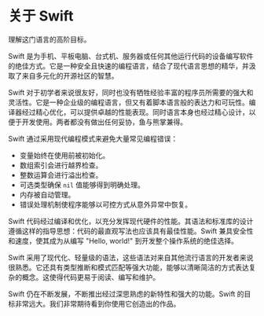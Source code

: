 # 关于 Swift

理解这门语言的高阶目标。

Swift 是为手机、平板电脑、台式机、服务器或任何其他运行代码的设备编写软件的绝佳方式。它是一种安全且快速的编程语言，结合了现代语言思想的精华，并汲取了来自多元化的开源社区的智慧。

Swift 对于初学者来说很友好，同时也没有牺牲经验丰富的程序员所需要的强大和灵活性。它是一种企业级的编程语言，但又有着脚本语言般的表达力和可玩性。编译器经过精心优化，可以提供卓越的性能表现。同时语言本身也经过精心设计，以便于开发使用。两者都没有做出任何妥协，鱼与熊掌兼得。

Swift 通过采用现代编程模式来避免大量常见编程错误：

- 变量始终在使用前被初始化。
- 数组索引会进行越界检查。
- 整数运算会进行溢出检查。
- 可选类型确保 `nil` 值能够得到明确处理。
- 内存被自动管理。
- 错误处理机制使程序能够以可控方式从意外异常中恢复。

Swift 代码经过编译和优化，以充分发挥现代硬件的性能。其语法和标准库的设计遵循这样的指导思想：代码的最直观写法也应该具有最佳性能。Swift 兼具安全性和速度，使其成为从编写 "Hello, world!" 到开发整个操作系统的绝佳选择。

Swift 采用了现代化、轻量级的语法，这些语法对来自其他流行语言的开发者来说很熟悉。它还具有类型推断和模式匹配等强大功能，能够以清晰简洁的方式表达复杂的概念。这使得代码更易于阅读、编写和维护。

Swift 仍在不断发展，不断推出经过深思熟虑的新特性和强大的功能。Swift 的目标非常远大。我们非常期待看到你使用它创造出的作品。

<!--
This source file is part of the Swift.org open source project
Copyright (c) 2014 - 2022 Apple Inc. and the Swift project authors
Licensed under Apache License v2.0 with Runtime Library Exception
See https://swift.org/LICENSE.txt for license information
See https://swift.org/CONTRIBUTORS.txt for the list of Swift project authors
-->

